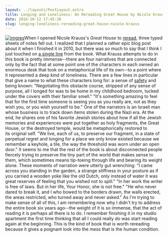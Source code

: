 ```yaml
---
layout: ../layouts/PostLayout.astro
title: Longing and Loneliness: On Rereading Great House by Nicole Krauss.
date: 2016-10-12 17:45:20
slug: longing-loneliness-rereading-great-house-nicole-krauss
---
```


[![imgres](http://akindoflibrary.com/wp-content/uploads/2016/10/imgres.jpg)](http://akindoflibrary.com/wp-content/uploads/2016/10/imgres.jpg)When I opened Nicole Krauss's _Great House_ to [reread](http://akindoflibrary.com/decades-worth-rereading-favorites-blogs-tenth-year/), three typed sheets of notes fell out. I realized that I planned a rather epic blog post about it when I finished it in 2010, but there was so much to say that I think I just touched on [a single line](http://akindoflibrary.com/in-the-small-and-ordinary/) from the book. What Krauss attempts to do in this book is pretty immense--there are four narratives that are connected only by the fact that at some point one of the characters in each owned an enormous desk that took on a metaphorical life of its own--to a point where it represented a deep kind of loneliness. There are a few lines in particular that give a name to what these characters long for: a sense of [safety](http://akindoflibrary.com/category/safety/) and being known: "Negotiating this obstacle course, stripped of any sense of purpose, all I longed for was to be home in my childhood bedroom, tucked under the covers with their familiar smell." "It's something amazing to feel that for the first time someone is seeing you as you really are, not as they wish you, or you wish yourself to be." One of the narrators is an Israeli man whose business is to track down items stolen during the Nazi era. At the end, he shares one of his favorite Jewish stories about how if all the Jewish memories and experiences were put together as holy fragments, the Great House, or the destroyed temple, would be metaphorically restored to its original self. "We live, each of us, to preserve our fragment, in a state of perpetual regret and longing for a place we only know existed because we remember a keyhole, a tile, the way the threshold was worn under an open door." It seems to me that the rest of the book is about disconnected people fiercely trying to preserve the tiny part of the world that makes sense to them, which sometimes means tip-toeing through life and bearing its weight alone. These moments of narration were utterly gut wrenching: "I came across you standing in the garden, a strange stiffness in your posture as if you carried a wooden yoke like the old Dutch, only instead of water it was great reserves of feeling that you wished not to spill." "In her work the writer is free of laws. But in her life, Your Honor, she is not free." "He who never dared to break it, and I who bowed to the borders drawn, the walls erected, the areas restricted, who turned away and never asked." As I'm trying to make sense of all of this, I am remembering now why I didn't try to address the entire book six years ago--the weight of it is so immense, that the act of reading it is perhaps all there is to do. I remember finishing it in my studio apartment the first time thinking that all I could really do was start reading again at the beginning. This is the kind of book that is worth rereading because it gives a poignant look into the mess that is the human condition.